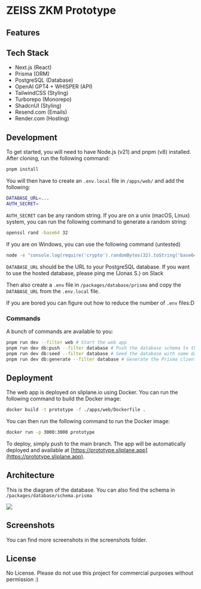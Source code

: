 # ZEISS ZKM Prototype

## Features

## Tech Stack

- Next.js (React)
- Prisma (ORM)
- PostgreSQL (Database)
- OpenAI GPT4 + WHISPER (API)
- TailwindCSS (Styling)
- Turborepo (Monorepo)
- ShadcnUI (Styling)
- Resend.com (Emails)
- Render.com (Hosting)

## Development

To get started, you will need to have Node.js (v21) and pnpm (v8) installed. After cloning, run the following command:

```bash
pnpm install
```

You will then have to create an `.env.local` file in `/apps/web/` and add the following:

```bash
DATABASE_URL=...
AUTH_SECRET=
```

`AUTH_SECRET` can be any random string. If you are on a unix (macOS, Linux) system, you can run the following command to generate a random string:

```bash
openssl rand -base64 32
```

If you are on Windows, you can use the following command (untested)

```bash
node -e "console.log(require('crypto').randomBytes(32).toString('base64'))"
```

`DATABASE_URL` should be the URL to your PostgreSQL database. If you want to use the hosted database, please ping me (Jonas S.) on Slack

Then also create a `.env` file in `/packages/database/prisma` and copy the `DATABASE_URL` from the `.env.local` file.

If you are bored you can figure out how to reduce the number of `.env` files:D

### Commands

A bunch of commands are available to you:

```bash
pnpm run dev --filter web # Start the web app
pnpm run dev db:push --filter database # Push the database schema to the database
pnpm run dev db:seed --filter database # Seed the database with some data
pnpm run dev db:generate --filter database # Generate the Prisma client
```

## Deployment

The web app is deployed on sliplane.io using Docker. You can run the following command to build the Docker image:

```bash
docker build -t prototype -f ./apps/web/Dockerfile .
```

You can then run the following command to run the Docker image:

```bash
docker run -p 3000:3000 prototype
```

To deploy, simply push to the main branch. The app will be automatically deployed and available at [https://prototype.sliplane.app](https://prototype.sliplane.app).

## Architecture

This is the diagram of the database. You can also find the schema in `/packages/database/schema.prisma`

![](./diagram.png)

## Screenshots

You can find more screenshots in the screenshots folder.

## License

No License. Please do not use this project for commercial purposes without permission :)

